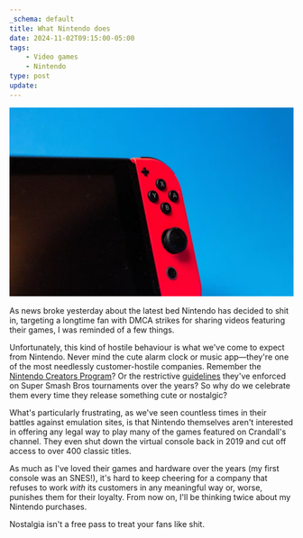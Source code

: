 ```yaml
---
_schema: default
title: What Nintendo does
date: 2024-11-02T09:15:00-05:00
tags:
    - Video games
    - Nintendo
type: post
update:
---
```

![Nintendo Switch console on a blue background](../../../uploads/-)

As news broke yesterday about the latest bed Nintendo has decided to shit in, targeting a longtime fan with DMCA strikes for sharing videos featuring their games, I was reminded of a few things.

Unfortunately, this kind of hostile behaviour is what we've come to expect from Nintendo. Never mind the cute alarm clock or music app—they're one of the most needlessly customer-hostile companies. Remember the <a href="https://kotaku.com/nintendos-youtube-plan-is-already-being-panned-by-youtu-1682527904" target="_blank" rel="noopener">Nintendo Creators Program</a>? Or the restrictive <a href="https://www.ign.com/articles/nintendo-shocks-competitive-fans-with-strict-new-community-tournament-guidelines" target="_blank" rel="noopener">guidelines</a> they've enforced on Super Smash Bros tournaments over the years? So why do we celebrate them every time they release something cute or nostalgic?

What's particularly frustrating, as we've seen countless times in their battles against emulation sites, is that Nintendo themselves aren't interested in offering any legal way to play many of the games featured on Crandall's channel. They even shut down the virtual console back in 2019 and cut off access to over 400 classic titles.

As much as I've loved their games and hardware over the years (my first console was an SNES!), it's hard to keep cheering for a company that refuses to work *with* its customers in any meaningful way or, worse, punishes them for their loyalty. From now on, I'll be thinking twice about my Nintendo purchases.

Nostalgia isn't a free pass to treat your fans like shit.